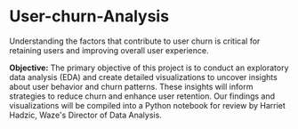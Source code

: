 # User-churn-Analysis
Understanding the factors that contribute to user churn is critical for retaining users and improving overall user experience.

**Objective:** The primary objective of this project is to conduct an exploratory data analysis (EDA) and create detailed visualizations to uncover insights about user behavior and churn patterns. These insights will inform strategies to reduce churn and enhance user retention. Our findings and visualizations will be compiled into a Python notebook for review by Harriet Hadzic, Waze's Director of Data Analysis.

